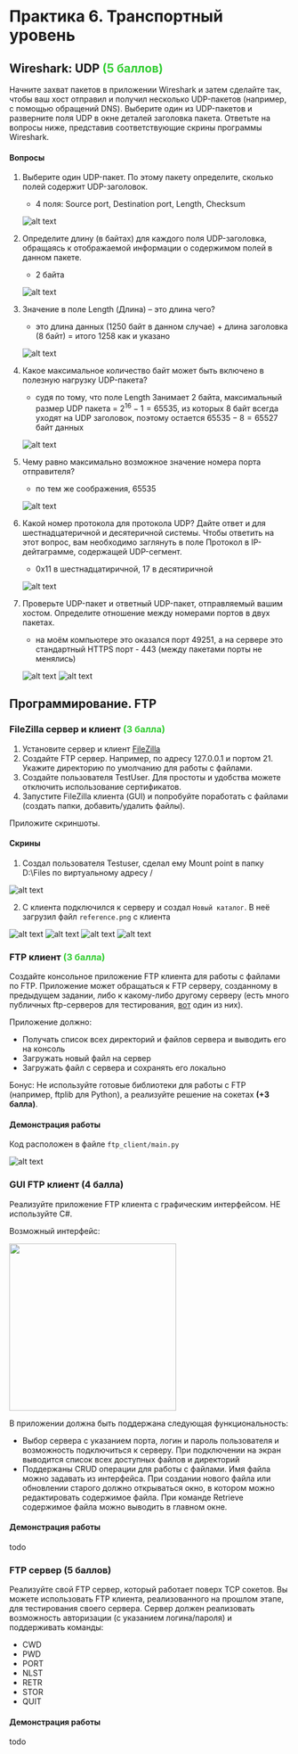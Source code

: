 # Практика 6. Транспортный уровень

## Wireshark: UDP <span style="color: limegreen">(5 баллов)</span>
Начните захват пакетов в приложении Wireshark и затем сделайте так, чтобы ваш хост отправил и
получил несколько UDP-пакетов (например, с помощью обращений DNS).
Выберите один из UDP-пакетов и разверните поля UDP в окне деталей заголовка пакета.
Ответьте на вопросы ниже, представив соответствующие скрины программы Wireshark.

#### Вопросы
1. Выберите один UDP-пакет. По этому пакету определите, сколько полей содержит UDP-заголовок.
   - 4 поля: Source port, Destination port, Length, Checksum

   ![alt text](image.png)
2. Определите длину (в байтах) для каждого поля UDP-заголовка, обращаясь к отображаемой
   информации о содержимом полей в данном пакете.
   - 2 байта 
   
   ![alt text](image-1.png)
3. Значение в поле Length (Длина) – это длина чего?
   - это длина данных (1250 байт в данном случае) + длина заголовка (8 байт) = итого 1258 как и указано
   
   ![alt text](image-2.png)
4. Какое максимальное количество байт может быть включено в полезную нагрузку UDP-пакета?
   - судя по тому, что поле Length Занимает $2$ байта, максимальный размер UDP пакета = $2^{16} - 1 = 65535$, 
   из которых $8$ байт всегда уходят на UDP заголовок, поэтому остается $65535 - 8 = 65527$ байт данных

   ![alt text](image-3.png)
5. Чему равно максимально возможное значение номера порта отправителя?
   - по тем же соображения, 65535

   ![alt text](image-1.png)
6. Какой номер протокола для протокола UDP? Дайте ответ и для шестнадцатеричной и
   десятеричной системы. Чтобы ответить на этот вопрос, вам необходимо заглянуть в поле
   Протокол в IP-дейтаграмме, содержащей UDP-сегмент.
   - 0x11 в шестнадцатиричной, 17 в десятиричной

   ![alt text](image-1.png)
7. Проверьте UDP-пакет и ответный UDP-пакет, отправляемый вашим хостом. Определите
   отношение между номерами портов в двух пакетах.
   - на моём компьютере это оказался порт 49251, а на сервере это стандартный HTTPS порт - 443 (между пакетами порты не менялись)

   ![alt text](image-4.png)
   ![alt text](image-5.png)

## Программирование. FTP

### FileZilla сервер и клиент <span style="color: limegreen">(3 балла)</span>
1. Установите сервер и клиент [FileZilla](https://filezilla.ru/get)
2. Создайте FTP сервер. Например, по адресу 127.0.0.1 и портом 21. 
   Укажите директорию по умолчанию для работы с файлами.
3. Создайте пользователя TestUser. Для простоты и удобства можете отключить использование сертификатов.
4. Запустите FileZilla клиента (GUI) и попробуйте поработать с файлами (создать папки,
добавить/удалить файлы).

Приложите скриншоты.

#### Скрины
1. Создал пользователя Testuser, сделал ему Mount point в папку D:\Files по виртуальному адресу /

![alt text](image-6.png)

2. С клиента подключился к серверу и создал `Новый каталог`. В неё загрузил файл `reference.png` с клиента

![alt text](image-7.png)
![alt text](image-8.png)
![alt text](image-9.png)
![alt text](image-10.png)

### FTP клиент <span style="color: limegreen">(3 балла)</span>
Создайте консольное приложение FTP клиента для работы с файлами по FTP. Приложение может
обращаться к FTP серверу, созданному в предыдущем задании, либо к какому-либо другому серверу 
(есть много публичных ftp-серверов для тестирования, [вот](https://dlptest.com/ftp-test/) один из них).

Приложение должно:
- Получать список всех директорий и файлов сервера и выводить его на консоль
- Загружать новый файл на сервер
- Загружать файл с сервера и сохранять его локально

Бонус: Не используйте готовые библиотеки для работы с FTP (например, ftplib для Python), а реализуйте решение на сокетах **(+3 балла)**.

#### Демонстрация работы
Код расположен в файле `ftp_client/main.py`

![alt text](image-11.png)

### GUI FTP клиент (4 балла)
Реализуйте приложение FTP клиента с графическим интерфейсом. НЕ используйте C#.

Возможный интерфейс:

<img src="images/example-ftp-gui.png" width=300 />

В приложении должна быть поддержана следующая функциональность:
- Выбор сервера с указанием порта, логин и пароль пользователя и возможность
подключиться к серверу. При подключении на экран выводится список всех доступных
файлов и директорий
- Поддержаны CRUD операции для работы с файлами. Имя файла можно задавать из
интерфейса. При создании нового файла или обновлении старого должно открываться
окно, в котором можно редактировать содержимое файла. При команде Retrieve
содержимое файла можно выводить в главном окне.

#### Демонстрация работы
todo

### FTP сервер (5 баллов)
Реализуйте свой FTP сервер, который работает поверх TCP сокетов. Вы можете использовать FTP клиента, реализованного на прошлом этапе, для тестирования своего сервера.
Сервер должен реализовать возможность авторизации (с указанием логина/пароля) и поддерживать команды:
- CWD
- PWD
- PORT
- NLST
- RETR
- STOR
- QUIT

#### Демонстрация работы
todo
